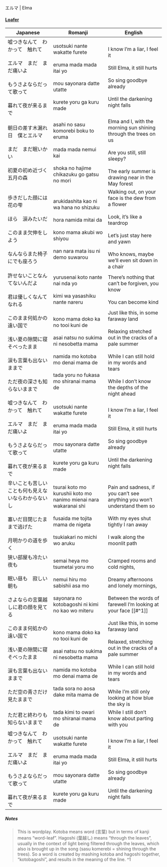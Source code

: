 エルマ | Elma
#### [Loafer](https://docs.google.com/document/d/1AYYdLls9-Q9GX0WNGIxoXgt_6Ne4jr6-bvVPd43UsGg/edit)

| Japanese                                                                    | Romanji                                                                                                                                                                 | English                                                                                                                                                                                                           |
| --------------------------------------------------------------------------- | ----------------------------------------------------------------------------------------------------------------------------------------------------------------------- | ----------------------------------------------------------------------------------------------------------------------------------------------------------------------------------------------------------------- |
| 嘘つきなんて　わかって　触れて<br><br>エルマ　まだ　まだ痛いよ<br><br>もうさよならだって歌って<br><br>暮れて夜が来るまで    | usotsuki nante wakatte furete<br><br>eruma mada mada itai yo<br><br>mou sayonara datte utatte<br><br>kurete yoru ga kuru made                                           | I know I’m a liar, I feel it<br><br>Still Elma, it still hurts<br><br>So sing goodbye already<br><br>Until the darkening night falls                                                                              |
| 朝日の差す木漏れ日　僕とエルマ<br><br>まだ　まだ眠いかい<br><br>初夏の初め近づく五月の森                        | asahi no sasu komorebi boku to eruma<br><br>mada mada nemui kai<br><br>shoka no hajime chikazuku go gatsu no mori                                                       | Elma and I, with the morning sun shining through the trees on us<br><br>Are you still, still sleepy?<br><br>The early summer is drawing near in the May forest                                                    |
| 歩きだした顔には花の雫<br><br>ほら　涙みたいだ<br><br>このまま欠伸をしよう<br><br>なんならまた椅子にでも座ろう         | arukidashita kao ni wa hana no shizuku<br><br>hora namida mitai da<br><br>kono mama akubi wo shiyou<br><br>nan nara mata isu ni demo suwarou                            | Walking out, on your face is the dew from a flower<br><br>Look, it’s like a teardrop<br><br>Let’s just stay here and yawn<br><br>Who knows, maybe we’ll even sit down in a chair                                  |
| 許せないことなんてないんだよ<br><br>君は優しくなんてなれる                                           | yurusenai koto nante nai nda yo<br><br>kimi wa yasashiku nante nareru                                                                                                   | There’s nothing that can’t be forgiven, you know<br><br>You can become kind                                                                                                                                       |
| このまま何処かの遠い国で<br><br>浅い夏の隙間に寝そべったまま<br><br>涙も言葉も出ないままで<br><br>ただ夜の深さも知らないままで | kono mama doko ka no tooi kuni de<br><br>asai natsu no sukima ni nesobetta mama<br><br>namida mo kotoba mo denai mama de<br><br>tada yoru no fukasa mo shiranai mama de | Just like this, in some faraway land<br><br>Relaxing stretched out in the cracks of a pale summer<br><br>While I can still hold in my words and tears<br><br>While I don’t know the depths of the night ahead     |
| 嘘つきなんて　わかって　触れて<br><br>エルマ　まだ　まだ痛いよ<br><br>もうさよならだって歌って<br><br>暮れて夜が来るまで    | usotsuki nante wakatte furete<br><br>eruma mada mada itai yo<br><br>mou sayonara datte utatte<br><br>kurete yoru ga kuru made                                           | I know I’m a liar, I feel it<br><br>Still Elma, it still hurts<br><br>So sing goodbye already<br><br>Until the darkening night falls                                                                              |
| 辛いことも苦しいことも何も見えないならわからないし<br><br>塞いだ目閉じたままで逃げた<br><br>月明かりの道を歩く             | tsurai koto mo kurushii koto mo nanimo mienai nara wakaranai shi<br><br>fusaida me tojita mama de nigeta<br><br>tsukiakari no michi wo aruku                            | Pain and sadness, if you can’t see anything you won’t understand them so<br><br>With my eyes shut tightly I ran away<br><br>I walk along the moonlit path                                                         |
| 狭い部屋も冷たい夜も<br><br>眠い昼も　寂しい朝も<br><br>さよならの言葉越しに君の顔を見てる                       | semai heya mo tsumetai yoru mo<br><br>nemui hiru mo sabishii asa mo<br><br>sayonara no kotobagoshi ni kimi no kao wo miteru                                             | Cramped rooms and cold nights,<br><br>Dreamy afternoons and lonely mornings,<br><br>Between the words of farewell I’m looking at your face [[#^1]]                                                                |
| このまま何処かの遠い国で<br><br>浅い夏の隙間に寝そべったまま<br><br>涙も言葉も出ないままで<br><br>ただ空の青さだけ見たままで  | kono mama doko ka no tooi kuni de<br><br>asai natsu no sukima ni nesobetta mama<br><br>namida mo kotoba mo denai mama de<br><br>tada sora no aosa dake mita mama de     | Just like this, in some faraway land<br><br>Relaxed, stretching out in the cracks of a pale summer<br><br>While I can still hold in my words and tears<br><br>While I’m still only looking at how blue the sky is |
| ただ君と終わりも知らないままで                                                             | tada kimi to owari mo shiranai mama de                                                                                                                                  | While I still don’t know about parting with you                                                                                                                                                                   |
| 嘘つきなんて　わかって　触れて<br><br>エルマ　まだ　まだ痛いよ<br><br>もうさよならだって歌って<br><br>暮れて夜が来るまで    | usotsuki nante wakatte furete<br><br>eruma mada mada itai yo<br><br>mou sayonara datte utatte<br><br>kurete yoru ga kuru made                                           | I know I’m a liar, I feel it<br><br>Still Elma, it still hurts<br><br>So sing goodbye already<br><br>Until the darkening night falls                                                                              |
##### Notes
>This is wordplay. Kotoba means word (言葉) but in terms of kanji means “word-leaf”. Hagoshi (葉越し) means “through the leaves”, usually in the context of light being filtered through the leaves, which also is brought up in the song (sasu komerebi = shining through the trees). So a word is created by mashing kotoba and hagoshi together, “kotobagoshi”, and results in the meaning of the line. ^1